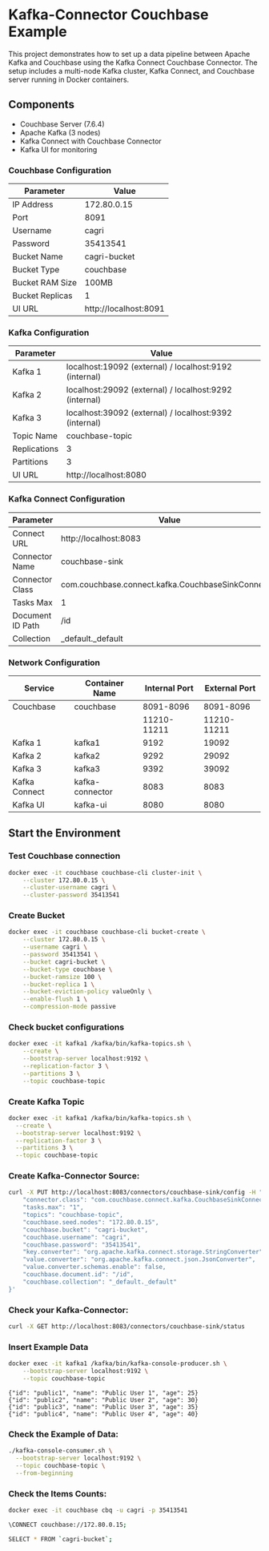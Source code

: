 # Kafka-Connector Couchbase Example

This project demonstrates how to set up a data pipeline between Apache Kafka and Couchbase using the Kafka Connect Couchbase Connector. The setup includes a multi-node Kafka cluster, Kafka Connect, and Couchbase server running in Docker containers.

## Components

- Couchbase Server (7.6.4)
- Apache Kafka (3 nodes)
- Kafka Connect with Couchbase Connector
- Kafka UI for monitoring

### Couchbase Configuration
| Parameter | Value |
|-----------|-------|
| IP Address | 172.80.0.15 |
| Port | 8091 |
| Username | cagri |
| Password | 35413541 |
| Bucket Name | cagri-bucket |
| Bucket Type | couchbase |
| Bucket RAM Size | 100MB |
| Bucket Replicas | 1 |
| UI URL | http://localhost:8091 |

### Kafka Configuration
| Parameter | Value |
|-----------|-------|
| Kafka 1 | localhost:19092 (external) / localhost:9192 (internal) |
| Kafka 2 | localhost:29092 (external) / localhost:9292 (internal) |
| Kafka 3 | localhost:39092 (external) / localhost:9392 (internal) |
| Topic Name | couchbase-topic |
| Replications | 3 |
| Partitions | 3 |
| UI URL | http://localhost:8080 |

### Kafka Connect Configuration
| Parameter | Value |
|-----------|-------|
| Connect URL | http://localhost:8083 |
| Connector Name | couchbase-sink |
| Connector Class | com.couchbase.connect.kafka.CouchbaseSinkConnector |
| Tasks Max | 1 |
| Document ID Path | /id |
| Collection | _default._default |

### Network Configuration
| Service | Container Name | Internal Port | External Port |
|---------|---------------|---------------|---------------|
| Couchbase | couchbase | 8091-8096 | 8091-8096 |
| | | 11210-11211 | 11210-11211 |
| Kafka 1 | kafka1 | 9192 | 19092 |
| Kafka 2 | kafka2 | 9292 | 29092 |
| Kafka 3 | kafka3 | 9392 | 39092 |
| Kafka Connect | kafka-connector | 8083 | 8083 |
| Kafka UI | kafka-ui | 8080 | 8080 |

## Start the Environment
### Test Couchbase connection
```bash
docker exec -it couchbase couchbase-cli cluster-init \
    --cluster 172.80.0.15 \
    --cluster-username cagri \
    --cluster-password 35413541
```

### Create Bucket 
```bash
docker exec -it couchbase couchbase-cli bucket-create \
    --cluster 172.80.0.15 \
    --username cagri \
    --password 35413541 \
    --bucket cagri-bucket \
    --bucket-type couchbase \
    --bucket-ramsize 100 \
    --bucket-replica 1 \
    --bucket-eviction-policy valueOnly \
    --enable-flush 1 \
    --compression-mode passive
```

### Check bucket configurations
```bash
docker exec -it kafka1 /kafka/bin/kafka-topics.sh \
    --create \
    --bootstrap-server localhost:9192 \
    --replication-factor 3 \
    --partitions 3 \
    --topic couchbase-topic
```

### Create Kafka Topic
```bash
docker exec -it kafka1 /kafka/bin/kafka-topics.sh \
  --create \
  --bootstrap-server localhost:9192 \
  --replication-factor 3 \
  --partitions 3 \
  --topic couchbase-topic
```

### Create Kafka-Connector Source:
```bash
curl -X PUT http://localhost:8083/connectors/couchbase-sink/config -H "Content-Type: application/json" -d '{
    "connector.class": "com.couchbase.connect.kafka.CouchbaseSinkConnector",
    "tasks.max": "1",
    "topics": "couchbase-topic",
    "couchbase.seed.nodes": "172.80.0.15",
    "couchbase.bucket": "cagri-bucket",
    "couchbase.username": "cagri",
    "couchbase.password": "35413541",
    "key.converter": "org.apache.kafka.connect.storage.StringConverter",
    "value.converter": "org.apache.kafka.connect.json.JsonConverter",
    "value.converter.schemas.enable": false,
    "couchbase.document.id": "/id",
    "couchbase.collection": "_default._default"
}'
```

### Check your Kafka-Connector:
```bash
curl -X GET http://localhost:8083/connectors/couchbase-sink/status
```

### Insert Example Data
```bash
docker exec -it kafka1 /kafka/bin/kafka-console-producer.sh \
    --bootstrap-server localhost:9192 \
    --topic couchbase-topic
```

```
{"id": "public1", "name": "Public User 1", "age": 25}
{"id": "public2", "name": "Public User 2", "age": 30}
{"id": "public3", "name": "Public User 3", "age": 35}
{"id": "public4", "name": "Public User 4", "age": 40}
```

### Check the Example of Data:
```bash
./kafka-console-consumer.sh \
  --bootstrap-server localhost:9192 \
  --topic couchbase-topic \
  --from-beginning
```

### Check the Items Counts:
```bash
docker exec -it couchbase cbq -u cagri -p 35413541

\CONNECT couchbase://172.80.0.15;

SELECT * FROM `cagri-bucket`;
```